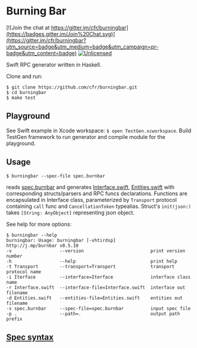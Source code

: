 # Burning Bar

[![Join the chat at https://gitter.im/cfr/burningbar](https://badges.gitter.im/Join%20Chat.svg)](https://gitter.im/cfr/burningbar?utm_source=badge&utm_medium=badge&utm_campaign=pr-badge&utm_content=badge)
[![Unlicensed][badge-license]][license]

Swift RPC generator written in Haskell.

Clone and run:

    $ git clone https://github.com/cfr/burningbar.git
    $ cd burningbar
    $ make test

## Playground

See Swift example in Xcode workspace: `$ open TestGen.xcworkspace`.
Build TestGen framework to run generator and compile module for the playground.

## Usage

    $ burningbar --spec-file spec.burnbar

reads [spec.burnbar][Spec] and generates [Interface.swift][], [Entities.swift][] with
corresponding structs/parsers and RPC funcs declarations. Functions are encapsulated
in Interface class, parameterized by `Transport` protocol containing `call` func
and `CancellationToken` typealias. Struct's `init(json:)` takes `[String: AnyObject]`
representing json object.

See help for more options:

    $ burningbar --help
    burningbar: Usage: burningbar [-vhtirdsp]
    http://j.mp/burnbar v0.5.10
    -v                  --version                         print version number
    -h                  --help                            print help
    -t Transport        --transport=Transport             transport protocol name
    -i Iterface         --interface=Iterface              interface class name
    -r Interface.swift  --interface-file=Interface.swift  interface out filename
    -d Entities.swift   --entities-file=Entities.swift    entities out filename
    -s spec.burnbar     --spec-file=spec.burnbar          input spec file
    -p .                --path=.                          output path prefix

## [Spec syntax][Spec]

   [Interface.swift]: TestGen/Interface.swift
   [Entities.swift]: TestGen/Entities.swift
   [Spec]: spec.burnbar
   [license]: UNLICENSE
   [badge-license]: https://img.shields.io/badge/license-Unlicense-brightgreen.svg

